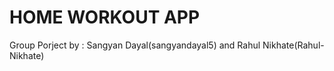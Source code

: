# HOME WORKOUT APP 
Group Porject by : Sangyan Dayal(sangyandayal5) and Rahul Nikhate(Rahul-Nikhate)


